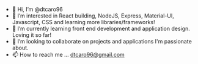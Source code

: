- 👋 Hi, I’m @dtcaro96
- 👀 I’m interested in React building, NodeJS, Express, Material-UI, Javascript, CSS and learning more libraries/frameworks!
- 🌱 I’m currently learning front end development and application design. Loving it so far!
- 💞️ I’m looking to collaborate on projects and applications I'm passionate about.
- 📫 How to reach me ... dtcaro96@gmail.com

<!---
dtcaro96/dtcaro96 is a ✨ special ✨ repository because its `README.md` (this file) appears on your GitHub profile.
You can click the Preview link to take a look at your changes.
--->
